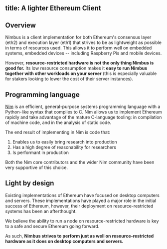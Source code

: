 title: A lighter Ethereum Client
---

## Overview

Nimbus is a client implementation for both Ethereum's consensus layer (eth2) and execution layer (eth1) that strives to be as lightweight as possible in terms of resources used. This allows it to perform well on embedded systems, embedded devices -- including Raspberry Pis and mobile devices.

However, **resource-restricted hardware is not the only thing Nimbus is good for.** Its low resource consumption makes it **easy to run Nimbus together with other workloads on your server** (this is especially valuable for stakers looking to lower the cost of their server instances).


## Programming language

[Nim](https://nim-lang.org/) is an efficient, general-purpose systems programming language with a Python-like syntax that compiles to C. Nim allows us to implement Ethereum rapidly and take advantage of the mature C-language tooling: in compilation of machine code, and in the analysis of static code.

The end result of implementing in Nim is code that:

1.  Enables us to easily bring research into production
2.  Has a high degree of reasonability for researchers
3.  Is performant in production

Both the Nim core contributors and the wider Nim community have been very supportive of this choice.


## Light by design


Existing implementations of Ethereum have focused on desktop computers and servers. These implementations have played a major role in the initial success of Ethereum, however, their deployment on resource-restricted systems has been an afterthought. 

We believe the ability to run a node on resource-restricted hardware is key to a safe and secure Ethereum going forward.

As such, **Nimbus strives to perform just as well on resource-restricted hardware as it does on desktop computers and servers.**
